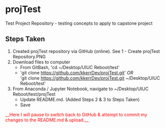 # projTest
Test Project Repository - testing concepts to apply to capstone project

## Steps Taken
1. Created projTest repository via GitHub (online). See 1 - Create projTest Repository.PNG
1. Download files to computer
    - From GitBash, 'cd ~/Desktop/UIUC Reboot/test'
    - 'git clone https://github.com/kkerrDev/projTest.git' _OR_<br>'git clone https://github.com/kkerrDev/projTest.git ~/Desktop/UIUC Reboot/test'
1. From Anaconda / Jupyter Notebook, navigate to ~/Desktop/UIUC Reboot/test/projTest
    - Update README.md.  (Added Steps 2 & 3 to Steps Taken)
    - Save
    
<span style="color:red">
    __Here I will pause to switch back to GitHub & attempt to commit my changes to the README.md & upload.__
</span>

